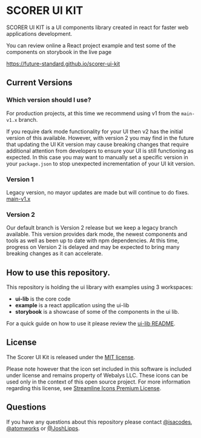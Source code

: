 # SCORER UI KIT

SCORER UI KIT is a UI components library created in react for faster web applications development.

You can review online a React project example and test some of the components on storybook in the live page

https://future-standard.github.io/scorer-ui-kit

## Current Versions
### Which version should I use?
For production projects, at this time we recommend using v1 from the `main-v1.x` branch. 

If you require dark mode functionality for your UI then v2 has the initial version of this available. However, with version 2 you may find in the future that updating the UI Kit version may cause breaking changes that require additional attention from developers to ensure your UI is still functioning as expected. In this case you may want to manually set a specific version in your `package.json` to stop unexpected incrementation of your UI kit version.

### Version 1
  Legacy version, no mayor updates are made but will continue to do fixes.
  [main-v1.x](https://github.com/future-standard/scorer-ui-kit/tree/main-v1.x)

### Version 2

  Our default branch is Version 2 release but we keep a legacy branch available.
  This version provides dark mode, the newest components and tools as well as been up to date with npm dependencies.
  At this time, progress on Version 2 is delayed and may be expected to bring many breaking changes as it can accelerate.
  

## How to use this repository.

  This repository is holding the ui library with examples using 3 workspaces:

  - **ui-lib** is the core code
  - **example** is a react application using the ui-lib
  - **storybook** is a showcase of some of the components in the ui lib.

  For a quick guide on how to use it please review the [ui-lib README](packages/ui-lib/README.md).

## License

The Scorer UI Kit is released under the [MIT license](LICENSE.md).

Please note however that the icon set included in this software is included under license and remains property of Webalys LLC. These icons can be used only in the context of this open source project. For more information regarding this license, see [Streamline Icons Premium License](https://help.streamlineicons.com/license-premium).

## Questions

  If you have any questions about this repository please contact [@isacodes](https://github.com/isacoder), [@atomworks](https://github.com/atomworks) or [@JoshLipps](https://github.com/JoshLipps).
